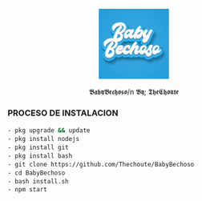 <p align="center">
<img src="./media/imagenes/Baby-Bechoso.png" width="140" height="140"/>
</p>
<p align="center">
𝕭𝖆𝖇𝖞𝕭𝖊𝖈𝖍𝖔𝖘𝖔/n
𝕭𝖞;
𝕿𝖍𝖊𝕮𝖍𝖔𝖚𝖙𝖊
</p>


### PROCESO DE INSTALACION
```bash
- pkg upgrade && update
- pkg install nodejs
- pkg install git
- pkg install bash
- git clone https://github.com/Thechoute/BabyBechoso
- cd BabyBechoso
- bash install.sh
- npm start
```

